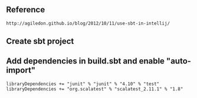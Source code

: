 # 

## Reference
    http://agiledon.github.io/blog/2012/10/11/use-sbt-in-intellij/

## Create sbt project

## Add dependencies in build.sbt and enable "auto-import"
    libraryDependencies += "junit" % "junit" % "4.10" % "test"
    libraryDependencies += "org.scalatest" % "scalatest_2.11.1" % "1.8"
